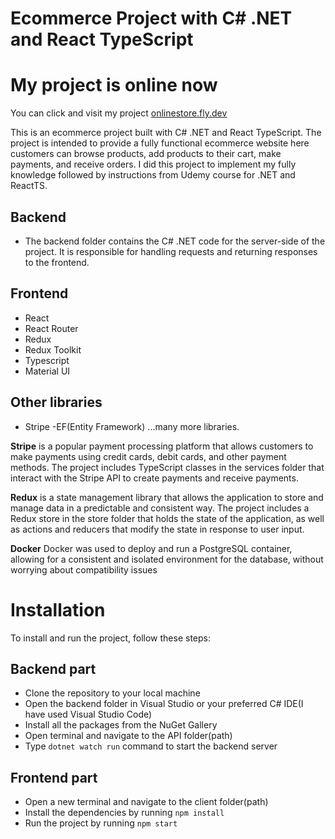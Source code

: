 # Ecommerce Project with C# .NET and React TypeScript

# My project is online now
You can click and visit my project [onlinestore.fly.dev](https://onlinestore.fly.dev/)


This is an ecommerce project built with C# .NET and React TypeScript. The project is intended to provide a fully functional ecommerce website 
here customers can browse products, add products to their cart, make payments, and receive orders. I did this project to implement my fully knowledge followed by
instructions from Udemy course for .NET and ReactTS.

## Backend
- The backend folder contains the C# .NET code for the server-side of the project. It is responsible for handling requests and returning responses to the frontend.

## Frontend
- React
- React Router
- Redux
- Redux Toolkit
- Typescript
- Material UI


## Other libraries
- Stripe
-EF(Entity Framework)
...many more libraries.

**Stripe** is a popular payment processing platform that allows customers to make payments using credit cards, debit cards, and other payment methods. 
The project includes TypeScript classes in the services folder that interact with the Stripe API to create payments and receive payments.

**Redux** is a state management library that allows the application to store and manage data in a predictable and consistent way. 
The project includes a Redux store in the store folder that holds the state of the application, as well as actions and reducers that modify the state in response to user input.

**Docker** Docker was used to deploy and run a PostgreSQL container, allowing for a consistent and isolated environment for the database, without worrying about compatibility issues

# Installation
To install and run the project, follow these steps:

## Backend part
- Clone the repository to your local machine
- Open the backend folder in Visual Studio or your preferred C# IDE(I have used Visual Studio Code)
- Install all the packages from the NuGet Gallery
- Open terminal and navigate to the API folder(path)
- Type `dotnet watch run` command to start the backend server 

## Frontend part
- Open a new terminal and navigate to the client folder(path) 
- Install the dependencies by running `npm install`
- Run the project by running `npm start`

